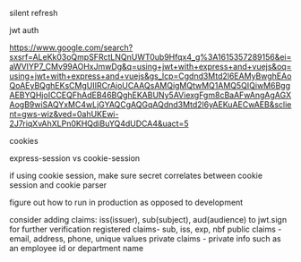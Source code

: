 silent refresh

jwt auth

https://www.google.com/search?sxsrf=ALeKk03oQmpSFRctLNQnUWT0ub9Hfqx4_g%3A1615357289156&ei=aWVIYP7_CMv99AOHxJmwDg&q=using+jwt+with+express+and+vuejs&oq=using+jwt+with+express+and+vuejs&gs_lcp=Cgdnd3Mtd2l6EAMyBwghEAoQoAEyBQghEKsCMgUIIRCrAjoUCAAQsAMQigMQtwMQ1AMQ5QIQiwM6BggAEBYQHjoICCEQFhAdEB46BQghEKABUNy5AViexgFgm8cBaAFwAngAgAGXAogB9wiSAQYxMC4wLjGYAQCgAQGqAQdnd3Mtd2l6yAEKuAECwAEB&sclient=gws-wiz&ved=0ahUKEwi-2J7riqXvAhXLPn0KHQdiBuYQ4dUDCA4&uact=5

cookies

express-session vs cookie-session

if using cookie session, make sure secret correlates between cookie session and cookie parser

figure out how to run in production as opposed to development

consider adding claims: iss(issuer), sub(subject), aud(audience) to jwt.sign for further verification
registered claims- sub, iss, exp, nbf
public claims - email, address, phone, unique values
private claims - private info such as an employee id or department name
